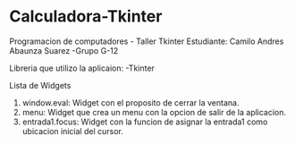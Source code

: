 # Calculadora-Tkinter
Programacion de computadores - Taller Tkinter
Estudiante: Camilo Andres Abaunza Suarez
-Grupo G-12

Libreria que utilizo la aplicaion:
-Tkinter

Lista de Widgets
1. window.eval: Widget con el proposito de cerrar la ventana.
2. menu: Widget que crea un menu con la opcion de salir de la aplicacion.
3. entrada1.focus: Widget con la funcion de asignar la entrada1 como ubicacion inicial del cursor.
